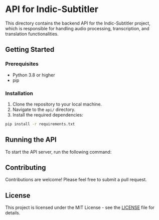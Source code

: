 # API for Indic-Subtitler

This directory contains the backend API for the Indic-Subtitler project, which is responsible for handling audio processing, transcription, and translation functionalities.

## Getting Started

### Prerequisites

- Python 3.8 or higher
- pip

### Installation

1. Clone the repository to your local machine.
2. Navigate to the `api/` directory.
3. Install the required dependencies:

```bash
pip install -r requirements.txt
```


## Running the API

To start the API server, run the following command:

## Contributing

Contributions are welcome! Please feel free to submit a pull request.

## License

This project is licensed under the MIT License - see the [LICENSE](../LICENSE) file for details.